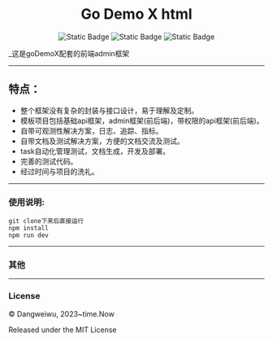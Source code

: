 <h1 align="center">Go Demo X html</h1>
<p align="center">

<img alt="Static Badge" src="https://img.shields.io/badge/Vue- 3.x -gren">
<img alt="Static Badge" src="https://img.shields.io/badge/Arco- 2.34.0 -gren">
<img alt="Static Badge" src="https://img.shields.io/badge/license- MIT-blue">

</p>
_这是goDemoX配套的前端admin框架


---
## 特点：
- 整个框架没有复杂的封装与接口设计，易于理解及定制。
- 模板项目包括基础api框架，admin框架(前后端)，带权限的api框架(前后端)。
- 自带可观测性解决方案，日志、追踪、指标。
- 自带文档及测试解决方案，方便的文档交流及测试。
- task自动化管理测试，文档生成，开发及部署。
- 完善的测试代码。
- 经过时间与项目的洗礼。
---
### 使用说明:
```
git clone下来后直接运行
npm install
npm run dev
```

---
### 其他

---
### License
© Dangweiwu, 2023~time.Now

Released under the MIT License